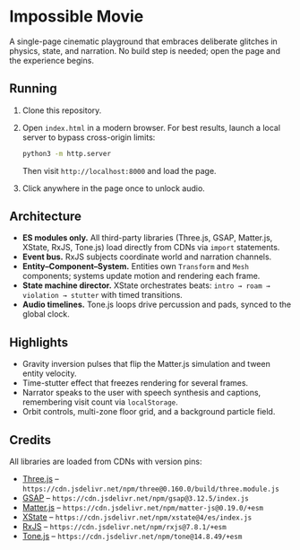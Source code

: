 # Impossible Movie


A single-page cinematic playground that embraces deliberate glitches in physics, state, and narration. No build step is needed; open the page and the experience begins.

## Running

1. Clone this repository.

2. Open `index.html` in a modern browser. For best results, launch a local server to bypass cross-origin limits:

   ```bash
   python3 -m http.server
   ```

   Then visit `http://localhost:8000` and load the page.
3. Click anywhere in the page once to unlock audio.

## Architecture

- **ES modules only.** All third-party libraries (Three.js, GSAP, Matter.js, XState, RxJS, Tone.js) load directly from CDNs via `import` statements.
- **Event bus.** RxJS subjects coordinate world and narration channels.
- **Entity–Component–System.** Entities own `Transform` and `Mesh` components; systems update motion and rendering each frame.
- **State machine director.** XState orchestrates beats: `intro → roam → violation → stutter` with timed transitions.
- **Audio timelines.** Tone.js loops drive percussion and pads, synced to the global clock.

## Highlights

- Gravity inversion pulses that flip the Matter.js simulation and tween entity velocity.
- Time-stutter effect that freezes rendering for several frames.
- Narrator speaks to the user with speech synthesis and captions, remembering visit count via `localStorage`.
- Orbit controls, multi-zone floor grid, and a background particle field.

## Credits

All libraries are loaded from CDNs with version pins:

- [Three.js](https://threejs.org/) – `https://cdn.jsdelivr.net/npm/three@0.160.0/build/three.module.js`
- [GSAP](https://greensock.com/gsap/) – `https://cdn.jsdelivr.net/npm/gsap@3.12.5/index.js`
- [Matter.js](https://brm.io/matter-js/) – `https://cdn.jsdelivr.net/npm/matter-js@0.19.0/+esm`
- [XState](https://xstate.js.org/) – `https://cdn.jsdelivr.net/npm/xstate@4/es/index.js`
- [RxJS](https://rxjs.dev/) – `https://cdn.jsdelivr.net/npm/rxjs@7.8.1/+esm`
- [Tone.js](https://tonejs.github.io/) – `https://cdn.jsdelivr.net/npm/tone@14.8.49/+esm`



